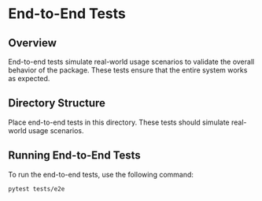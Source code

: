 # End-to-End Tests

## Overview

End-to-end tests simulate real-world usage scenarios to validate the overall behavior of the package. These tests ensure that the entire system works as expected.

## Directory Structure

Place end-to-end tests in this directory. These tests should simulate real-world usage scenarios.

## Running End-to-End Tests

To run the end-to-end tests, use the following command:

```bash
pytest tests/e2e